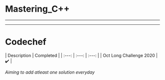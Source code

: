
# Mastering_C++
---




---
# Codechef


| Description | Completed |
| :---: | :---: | :---: |
| Oct Long Challenge 2020 | ✔️ |


*Aiming to add atleast one solution everyday*
